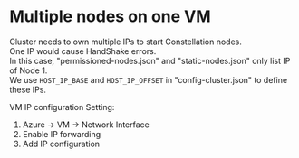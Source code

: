 # Multiple nodes on one VM
Cluster needs to own multiple IPs to start Constellation nodes.  
One IP would cause HandShake errors.  
In this case, "permissioned-nodes.json" and "static-nodes.json" only list IP of Node 1.  
We use `HOST_IP_BASE` and `HOST_IP_OFFSET` in "config-cluster.json" to define these IPs.  

VM IP configuration Setting:  
1. Azure -> VM -> Network Interface  
2. Enable IP forwarding  
3. Add IP configuration  
